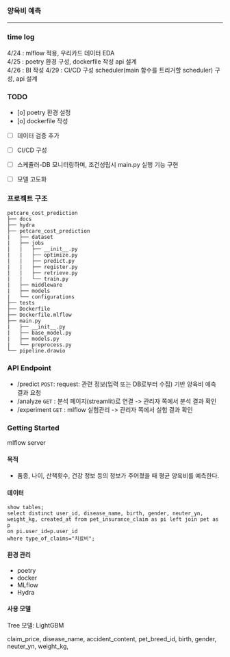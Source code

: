 ### 양육비 예측
-----

### time log
4/24 : mlflow 적용, 우리카드 데이터 EDA  
4/25 : poetry 환경 구성, dockerfile 작성 api 설계  
4/26 : BI 작성
4/29 : CI/CD 구성
scheduler(main 함수를 트리거할 scheduler) 구성, api 설계

### TODO  
- [o] poetry 환경 설정
- [o] dockerfile 작성
- [ ] 데이터 검증 추가
- [ ] CI/CD 구성
- [ ] 스케쥴러-DB 모니터링하며, 조건성립시 main.py 실행 기능 구현
- [ ] 모델 고도화


### 프로젝트 구조
```
petcare_cost_prediction  
├── docs  
├── hydra  
├── petcare_cost_prediction  
|   ├── dataset  
|   ├── jobs  
|   |   ├── __init__.py  
|   |   ├── optimize.py  
|   |   ├── predict.py  
|   |   ├── register.py  
|   |   ├── retrieve.py  
|   |   └── train.py  
|   ├── middleware  
|   ├── models  
|   └── configurations  
├── tests  
├── Dockerfile  
├── Dockerfile.mlflow  
├── main.py  
|   ├── __init__.py
|   ├── base_model.py
|   ├── models.py
|   └── preprocess.py
└── pipeline.drawio  
```

### API Endpoint
- /predict `POST`: request: 관련 정보(입력 또는 DB로부터 수집) 기반 양육비 예측 결과 요청
- /analyze `GET` : 분석 페이지(streamlit)로 연결 -> 관리자 쪽에서 분석 결과 확인
- /experiment `GET` : mlflow 실험관리 -> 관리자 쪽에서 실험 결과 확인


### Getting Started
mlflow server



#### 목적
- 품종, 나이, 산책횟수, 건강 정보 등의 정보가 주어졌을 때 평균 양육비를 예측한다.

#### 데이터
```
show tables; 
select distinct user_id, disease_name, birth, gender, neuter_yn, weight_kg, created_at from pet_insurance_claim as pi left join pet as p
on pi.user_id=p.user_id
where type_of_claims="치료비";
```


#### 환경 관리
- poetry
- docker
- MLflow
- Hydra



#### 사용 모델
Tree 모델: LightGBM

claim_price, disease_name, accident_content, pet_breed_id, birth, gender, neuter_yn, weight_kg, 